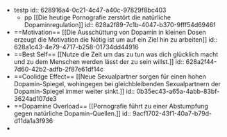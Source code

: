 - testp
  id:: 628916a4-0c21-4c47-a40c-97829f8bc403
	- pp [[Die heutige Pornografie zerstört die natürliche Dopaminregulation]]
	  id:: 628a2f89-7c1b-4047-b370-9fff54d6946f
- ==Motivation== [[Die Ausschüttung von Dopamin in kleinen Dosen erzeugt die Motivation die Nötig ist um auf ein Ziel hin zu arbeiten]]
  id:: 628a1c43-4e79-4717-b258-01734dd44916
- ==Best Self== [[Nutze die Zeit um das zu tun was dich glücklich macht und zu dem Menschen werden lässt der zu sein willst.]]
  id:: 628a2f44-7d60-42b2-adfb-2f87e61df14c
- ==Coolidge Effect== [[Neue Sexualpartner sorgen für einen hohen Dopamin-Spiegel, wohingegen bei gleichbleibenden Sexualpartnern der Dopamin-Spiegel immer weiter sinkt.]]
  id:: 0b35ec43-a65a-4abb-83bf-3624ad107de3
- ==Dopamine Overload== [[Pornografie führt zu einer Abstumpfung gegen natürliche Dopamin-Quellen.]]
  id:: 9acf1702-43f1-40a7-b79d-d11da1a3f936
-